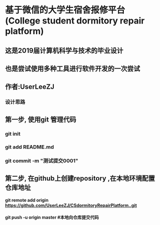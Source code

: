 # 基于微信的大学生宿舍报修平台 (College student dormitory repair platform)
## 这是2019届计算机科学与技术的毕业设计
## 也是尝试使用多种工具进行软件开发的一次尝试

## 作者:UserLeeZJ
### 设计思路

##  第一步, 使用git 管理代码
### git init
### git add README.md
### git commit -m "测试提交0001" 

##  第二步, 在github上创建repository ,在本地环境配置仓库地址
#### git remote add origin https://github.com/UserLeeZJ/CSdormitoryRepairPlatform..git
#### git push -u origin master  #本地向仓库提交代码